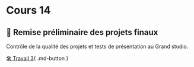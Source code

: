 # Cours 14
## 🚨 Remise préliminaire des projets finaux
Contrôle de la qualité des projets et tests de présentation au Grand studio.     

[🛠️ Travail 3](./travaux/travail3.md){ .md-button } 
